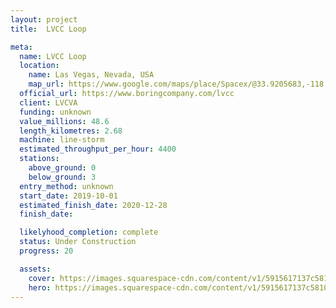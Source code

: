 ```yaml
---
layout: project
title:  LVCC Loop

meta:
  name: LVCC Loop
  location: 
    name: Las Vegas, Nevada, USA
    map_url: https://www.google.com/maps/place/Spacex/@33.9205683,-118.326399,17z/data=!4m5!3m4!1s0x80c2b5dee46db32d:0x5589bf4232c10232!8m2!3d33.9206811!4d-118.3282793
  official_url: https://www.boringcompany.com/lvcc
  client: LVCVA
  funding: unknown
  value_millions: 48.6
  length_kilometres: 2.68
  machine: line-storm
  estimated_throughput_per_hour: 4400
  stations:
    above_ground: 0
    below_ground: 3
  entry_method: unknown
  start_date: 2019-10-01
  estimated_finish_date: 2020-12-28 
  finish_date:

  likelyhood_completion: complete
  status: Under Construction
  progress: 20

  assets:
    cover: https://images.squarespace-cdn.com/content/v1/5915617137c58104451ac5fb/1551900121125-FYFG04JWLAL7E7RA68SC/ke17ZwdGBToddI8pDm48kKtntY34ZfsTkrn3mcCd3RV7gQa3H78H3Y0txjaiv_0fDoOvxcdMmMKkDsyUqMSsMWxHk725yiiHCCLfrh8O1z5QHyNOqBUUEtDDsRWrJLTmEczKEiHaQrO44vfJ0kKvIFRjKltvGnx_oX8onD6GAVjHBV9RbF1sRFmr78PphyRb/Station%2BTop%2BRendering.jpg?format=500w
    hero: https://images.squarespace-cdn.com/content/v1/5915617137c58104451ac5fb/1571106838250-TMWY3VICQB146KCKN13E/ke17ZwdGBToddI8pDm48kFTEgwhRQcX9r3XtU0e50sUUqsxRUqqbr1mOJYKfIPR7LoDQ9mXPOjoJoqy81S2I8N_N4V1vUb5AoIIIbLZhVYxCRW4BPu10St3TBAUQYVKcW7uEhC96WQdj-SwE5EpM0lAopPba9ZX3O0oeNTVSRxdHAmtcci_6bmVLoSDQq_pb/Alignmet+101419.jpg?format=1500w
---
```

